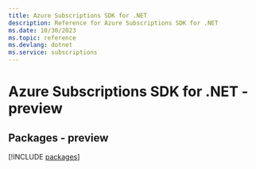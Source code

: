 ```yaml
---
title: Azure Subscriptions SDK for .NET
description: Reference for Azure Subscriptions SDK for .NET
ms.date: 10/30/2023
ms.topic: reference
ms.devlang: dotnet
ms.service: subscriptions
---
```

# Azure Subscriptions SDK for .NET - preview
## Packages - preview
[!INCLUDE [packages](subscriptions-index.md)]